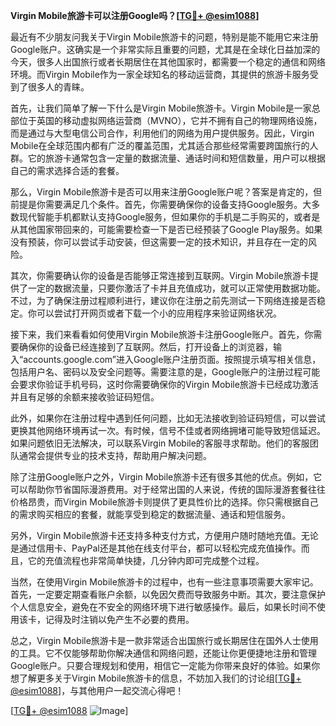 **Virgin Mobile旅游卡可以注册Google吗？[[TG💪+ @esim1088](https://t.me/s/esim1088)]**

最近有不少朋友问我关于Virgin Mobile旅游卡的问题，特别是能不能用它来注册Google账户。这确实是一个非常实际且重要的问题，尤其是在全球化日益加深的今天，很多人出国旅行或者长期居住在其他国家时，都需要一个稳定的通信和网络环境。而Virgin Mobile作为一家全球知名的移动运营商，其提供的旅游卡服务受到了很多人的青睐。

首先，让我们简单了解一下什么是Virgin Mobile旅游卡。Virgin Mobile是一家总部位于英国的移动虚拟网络运营商（MVNO），它并不拥有自己的物理网络设施，而是通过与大型电信公司合作，利用他们的网络为用户提供服务。因此，Virgin Mobile在全球范围内都有广泛的覆盖范围，尤其适合那些经常需要跨国旅行的人群。它的旅游卡通常包含一定量的数据流量、通话时间和短信数量，用户可以根据自己的需求选择合适的套餐。

那么，Virgin Mobile旅游卡是否可以用来注册Google账户呢？答案是肯定的，但前提是你需要满足几个条件。首先，你需要确保你的设备支持Google服务。大多数现代智能手机都默认支持Google服务，但如果你的手机是二手购买的，或者是从其他国家带回来的，可能需要检查一下是否已经预装了Google Play服务。如果没有预装，你可以尝试手动安装，但这需要一定的技术知识，并且存在一定的风险。

其次，你需要确认你的设备是否能够正常连接到互联网。Virgin Mobile旅游卡提供了一定的数据流量，只要你激活了卡并且充值成功，就可以正常使用数据功能。不过，为了确保注册过程顺利进行，建议你在注册之前先测试一下网络连接是否稳定。你可以尝试打开网页或者下载一个小的应用程序来验证网络状况。

接下来，我们来看看如何使用Virgin Mobile旅游卡注册Google账户。首先，你需要确保你的设备已经连接到了互联网。然后，打开设备上的浏览器，输入“accounts.google.com”进入Google账户注册页面。按照提示填写相关信息，包括用户名、密码以及安全问题等。需要注意的是，Google账户的注册过程可能会要求你验证手机号码，这时你需要确保你的Virgin Mobile旅游卡已经成功激活并且有足够的余额来接收验证码短信。

此外，如果你在注册过程中遇到任何问题，比如无法接收到验证码短信，可以尝试更换其他网络环境再试一次。有时候，信号不佳或者网络拥堵可能导致短信延迟。如果问题依旧无法解决，可以联系Virgin Mobile的客服寻求帮助。他们的客服团队通常会提供专业的技术支持，帮助用户解决问题。

除了注册Google账户之外，Virgin Mobile旅游卡还有很多其他的优点。例如，它可以帮助你节省国际漫游费用。对于经常出国的人来说，传统的国际漫游套餐往往价格昂贵，而Virgin Mobile旅游卡则提供了更具性价比的选择。你只需根据自己的需求购买相应的套餐，就能享受到稳定的数据流量、通话和短信服务。

另外，Virgin Mobile旅游卡还支持多种支付方式，方便用户随时随地充值。无论是通过信用卡、PayPal还是其他在线支付平台，都可以轻松完成充值操作。而且，它的充值流程也非常简单快捷，几分钟内即可完成整个过程。

当然，在使用Virgin Mobile旅游卡的过程中，也有一些注意事项需要大家牢记。首先，一定要定期查看账户余额，以免因欠费而导致服务中断。其次，要注意保护个人信息安全，避免在不安全的网络环境下进行敏感操作。最后，如果长时间不使用该卡，记得及时注销以免产生不必要的费用。

总之，Virgin Mobile旅游卡是一款非常适合出国旅行或长期居住在国外人士使用的工具。它不仅能够帮助你解决通信和网络问题，还能让你更便捷地注册和管理Google账户。只要合理规划和使用，相信它一定能为你带来良好的体验。如果你想了解更多关于Virgin Mobile旅游卡的信息，不妨加入我们的讨论组[[TG💪+ @esim1088](https://t.me/s/esim1088)]，与其他用户一起交流心得吧！

[[TG💪+ @esim1088](https://t.me/s/esim1088) ![Image](https://i.postimg.cc/4NQfJmqS/Snipaste-2025-05-13-00-14-12.png)]
